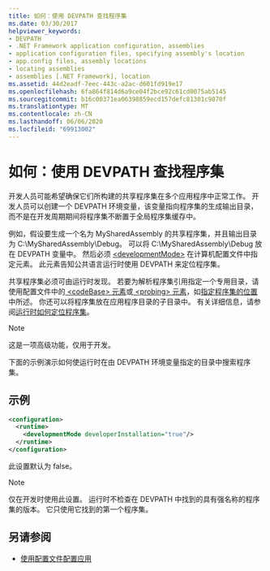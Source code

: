 ```yaml
---
title: 如何：使用 DEVPATH 查找程序集
ms.date: 03/30/2017
helpviewer_keywords:
- DEVPATH
- .NET Framework application configuration, assemblies
- application configuration files, specifying assembly's location
- app.config files, assembly locations
- locating assemblies
- assemblies [.NET Framework], location
ms.assetid: 44d2eadf-7eec-443c-a2ac-d601fd919e17
ms.openlocfilehash: 6fa864f814d6a9ce04f2bce92c61cd0075ab5145
ms.sourcegitcommit: b16c00371ea06398859ecd157defc81301c9070f
ms.translationtype: MT
ms.contentlocale: zh-CN
ms.lasthandoff: 06/06/2020
ms.locfileid: "69913002"
---
```

# <a name="how-to-locate-assemblies-by-using-devpath"></a>如何：使用 DEVPATH 查找程序集
开发人员可能希望确保它们所构建的共享程序集在多个应用程序中正常工作。 开发人员可以创建一个 DEVPATH 环境变量，该变量指向程序集的生成输出目录，而不是在开发周期期间将程序集不断置于全局程序集缓存中。  
  
 例如，假设要生成一个名为 MySharedAssembly 的共享程序集，并且输出目录为 C:\MySharedAssembly\Debug。 可以将 C:\MySharedAssembly\Debug 放在 DEVPATH 变量中。 然后必须 [\<developmentMode>](./file-schema/runtime/developmentmode-element.md) 在计算机配置文件中指定元素。 此元素告知公共语言运行时使用 DEVPATH 来定位程序集。  
  
 共享程序集必须可由运行时发现。  若要为解析程序集引用指定一个专用目录，请使用配置文件中的[ \<codeBase> 元素](./file-schema/runtime/codebase-element.md)或[ \<probing> 元素](./file-schema/runtime/probing-element.md)，如[指定程序集的位置](specify-assembly-location.md)中所述。  你还可以将程序集放在应用程序目录的子目录中。 有关详细信息，请参阅[运行时如何定位程序集](../deployment/how-the-runtime-locates-assemblies.md)。  
  
> [!NOTE]
> 这是一项高级功能，仅用于开发。  
  
 下面的示例演示如何使运行时在由 DEVPATH 环境变量指定的目录中搜索程序集。  
  
## <a name="example"></a>示例  
  
```xml  
<configuration>  
  <runtime>  
    <developmentMode developerInstallation="true"/>  
  </runtime>  
</configuration>  
```  
  
 此设置默认为 false。  
  
> [!NOTE]
> 仅在开发时使用此设置。 运行时不检查在 DEVPATH 中找到的具有强名称的程序集的版本。 它只使用它找到的第一个程序集。  
  
## <a name="see-also"></a>另请参阅

- [使用配置文件配置应用](index.md)
